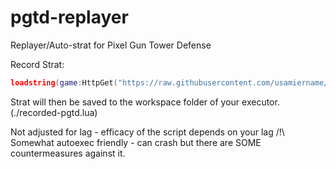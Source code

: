 # pgtd-replayer


Replayer/Auto-strat for Pixel Gun Tower Defense

Record Strat:
```lua
loadstring(game:HttpGet("https://raw.githubusercontent.com/usamiername/pgtd-replayer/main/minified-rec.lua"))()
```

Strat will then be saved to the workspace folder of your executor. (./recorded-pgtd.lua)

Not adjusted for lag - efficacy of the script depends on your lag /!\\
Somewhat autoexec friendly - can crash but there are SOME countermeasures against it.
